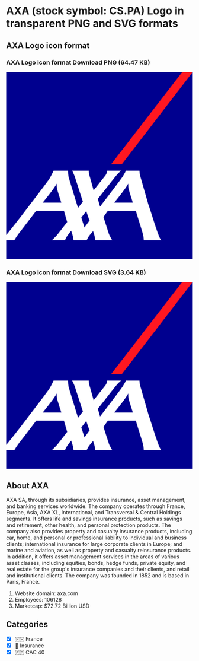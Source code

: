 # AXA (stock symbol: CS.PA) Logo in transparent PNG and SVG formats

## AXA Logo icon format

### AXA Logo icon format Download PNG (64.47 KB)

![AXA Logo icon format Download PNG (64.47 KB)](/img/orig/CS.PA-a734d36d.png)

### AXA Logo icon format Download SVG (3.64 KB)

![AXA Logo icon format Download SVG (3.64 KB)](/img/orig/CS.PA-c5886b7b.svg)

## About AXA

AXA SA, through its subsidiaries, provides insurance, asset management, and banking services worldwide. The company operates through France, Europe, Asia, AXA XL, International, and Transversal & Central Holdings segments. It offers life and savings insurance products, such as savings and retirement, other health, and personal protection products. The company also provides property and casualty insurance products, including car, home, and personal or professional liability to individual and business clients; international insurance for large corporate clients in Europe; and marine and aviation, as well as property and casualty reinsurance products. In addition, it offers asset management services in the areas of various asset classes, including equities, bonds, hedge funds, private equity, and real estate for the group's insurance companies and their clients, and retail and institutional clients. The company was founded in 1852 and is based in Paris, France.

1. Website domain: axa.com
2. Employees: 106128
3. Marketcap: $72.72 Billion USD


## Categories
- [x] 🇫🇷 France
- [x] 🏦 Insurance
- [x] 🇫🇷 CAC 40
